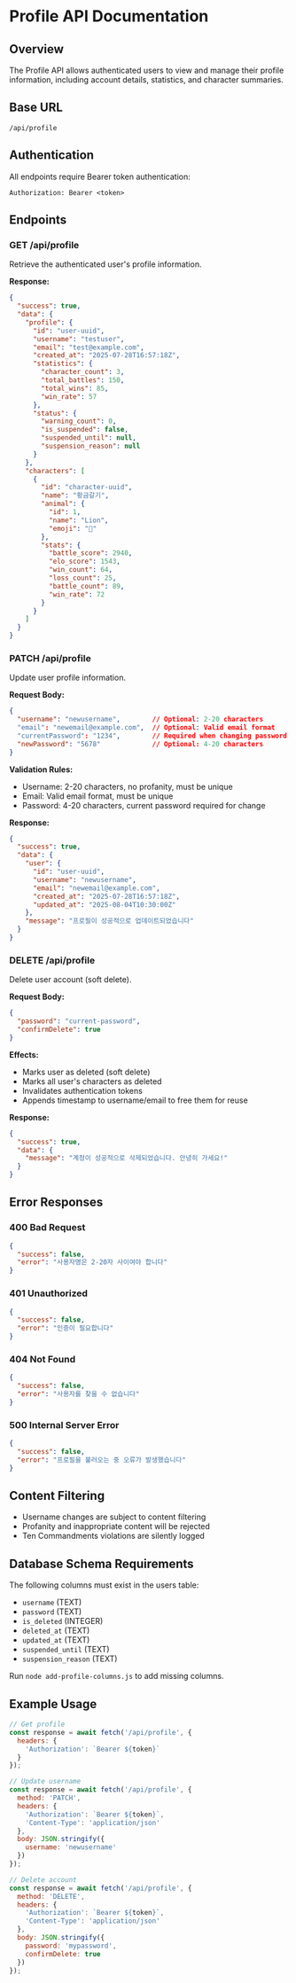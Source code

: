 # Profile API Documentation

## Overview
The Profile API allows authenticated users to view and manage their profile information, including account details, statistics, and character summaries.

## Base URL
```
/api/profile
```

## Authentication
All endpoints require Bearer token authentication:
```
Authorization: Bearer <token>
```

## Endpoints

### GET /api/profile
Retrieve the authenticated user's profile information.

**Response:**
```json
{
  "success": true,
  "data": {
    "profile": {
      "id": "user-uuid",
      "username": "testuser",
      "email": "test@example.com",
      "created_at": "2025-07-28T16:57:18Z",
      "statistics": {
        "character_count": 3,
        "total_battles": 150,
        "total_wins": 85,
        "win_rate": 57
      },
      "status": {
        "warning_count": 0,
        "is_suspended": false,
        "suspended_until": null,
        "suspension_reason": null
      }
    },
    "characters": [
      {
        "id": "character-uuid",
        "name": "황금갈기",
        "animal": {
          "id": 1,
          "name": "Lion",
          "emoji": "🦁"
        },
        "stats": {
          "battle_score": 2940,
          "elo_score": 1543,
          "win_count": 64,
          "loss_count": 25,
          "battle_count": 89,
          "win_rate": 72
        }
      }
    ]
  }
}
```

### PATCH /api/profile
Update user profile information.

**Request Body:**
```json
{
  "username": "newusername",        // Optional: 2-20 characters
  "email": "newemail@example.com",  // Optional: Valid email format
  "currentPassword": "1234",        // Required when changing password
  "newPassword": "5678"             // Optional: 4-20 characters
}
```

**Validation Rules:**
- Username: 2-20 characters, no profanity, must be unique
- Email: Valid email format, must be unique
- Password: 4-20 characters, current password required for change

**Response:**
```json
{
  "success": true,
  "data": {
    "user": {
      "id": "user-uuid",
      "username": "newusername",
      "email": "newemail@example.com",
      "created_at": "2025-07-28T16:57:18Z",
      "updated_at": "2025-08-04T10:30:00Z"
    },
    "message": "프로필이 성공적으로 업데이트되었습니다"
  }
}
```

### DELETE /api/profile
Delete user account (soft delete).

**Request Body:**
```json
{
  "password": "current-password",
  "confirmDelete": true
}
```

**Effects:**
- Marks user as deleted (soft delete)
- Marks all user's characters as deleted
- Invalidates authentication tokens
- Appends timestamp to username/email to free them for reuse

**Response:**
```json
{
  "success": true,
  "data": {
    "message": "계정이 성공적으로 삭제되었습니다. 안녕히 가세요!"
  }
}
```

## Error Responses

### 400 Bad Request
```json
{
  "success": false,
  "error": "사용자명은 2-20자 사이여야 합니다"
}
```

### 401 Unauthorized
```json
{
  "success": false,
  "error": "인증이 필요합니다"
}
```

### 404 Not Found
```json
{
  "success": false,
  "error": "사용자를 찾을 수 없습니다"
}
```

### 500 Internal Server Error
```json
{
  "success": false,
  "error": "프로필을 불러오는 중 오류가 발생했습니다"
}
```

## Content Filtering
- Username changes are subject to content filtering
- Profanity and inappropriate content will be rejected
- Ten Commandments violations are silently logged

## Database Schema Requirements
The following columns must exist in the users table:
- `username` (TEXT)
- `password` (TEXT)
- `is_deleted` (INTEGER)
- `deleted_at` (TEXT)
- `updated_at` (TEXT)
- `suspended_until` (TEXT)
- `suspension_reason` (TEXT)

Run `node add-profile-columns.js` to add missing columns.

## Example Usage

```javascript
// Get profile
const response = await fetch('/api/profile', {
  headers: {
    'Authorization': `Bearer ${token}`
  }
});

// Update username
const response = await fetch('/api/profile', {
  method: 'PATCH',
  headers: {
    'Authorization': `Bearer ${token}`,
    'Content-Type': 'application/json'
  },
  body: JSON.stringify({
    username: 'newusername'
  })
});

// Delete account
const response = await fetch('/api/profile', {
  method: 'DELETE',
  headers: {
    'Authorization': `Bearer ${token}`,
    'Content-Type': 'application/json'
  },
  body: JSON.stringify({
    password: 'mypassword',
    confirmDelete: true
  })
});
```
